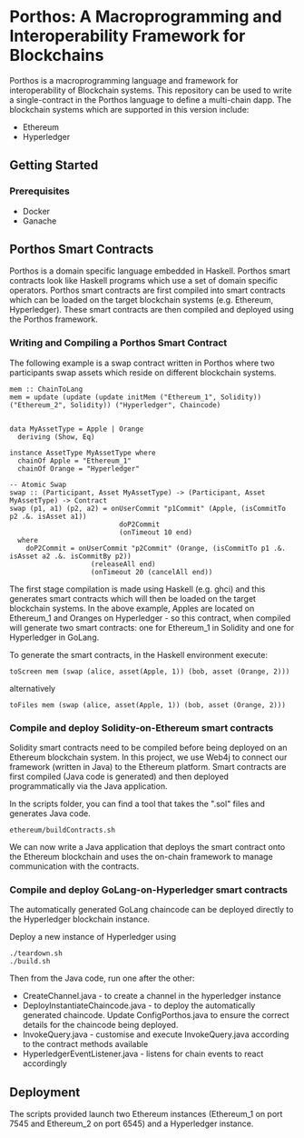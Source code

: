 # Porthos: A Macroprogramming and Interoperability Framework for Blockchains

Porthos is a macroprogramming language and framework for interoperability of Blockchain systems.  This repository can be used to write a single-contract in the Porthos language to define a multi-chain dapp.  The blockchain systems which are supported in this version include:

* Ethereum
* Hyperledger

## Getting Started

### Prerequisites

* Docker
* Ganache

## Porthos Smart Contracts

Porthos is a domain specific language embedded in Haskell.  Porthos smart contracts look like Haskell programs which use a set of domain specific operators.  Porthos smart contracts are first compiled into smart contracts which can be loaded on the target blockchain systems (e.g. Ethereum, Hyperledger).  These smart contracts are then compiled and deployed using the Porthos framework.

### Writing and Compiling a Porthos Smart Contract

The following example is a swap contract written in Porthos where two participants swap assets which reside on different blockchain systems.

```
mem :: ChainToLang
mem = update (update (update initMem ("Ethereum_1", Solidity)) ("Ethereum_2", Solidity)) ("Hyperledger", Chaincode)


data MyAssetType = Apple | Orange
  deriving (Show, Eq)

instance AssetType MyAssetType where
  chainOf Apple = "Ethereum_1"
  chainOf Orange = "Hyperledger"

-- Atomic Swap
swap :: (Participant, Asset MyAssetType) -> (Participant, Asset MyAssetType) -> Contract
swap (p1, a1) (p2, a2) = onUserCommit "p1Commit" (Apple, (isCommitTo p2 .&. isAsset a1))
                           doP2Commit 
                           (onTimeout 10 end)
  where
    doP2Commit = onUserCommit "p2Commit" (Orange, (isCommitTo p1 .&. isAsset a2 .&. isCommitBy p2))
                    (releaseAll end)
                    (onTimeout 20 (cancelAll end))
```


The first stage compilation is made using Haskell (e.g. ghci) and this generates smart contracts which will then be loaded on the target blockchain systems.  In the above example, Apples are located on Ethereum_1 and Oranges on Hyperledger - so this contract, when compiled will generate two smart contracts: one for Ethereum_1 in Solidity and one for Hyperledger in GoLang.

To generate the smart contracts, in the Haskell environment execute:

```
toScreen mem (swap (alice, asset(Apple, 1)) (bob, asset (Orange, 2)))
```

alternatively 

```
toFiles mem (swap (alice, asset(Apple, 1)) (bob, asset (Orange, 2)))
```

### Compile and deploy Solidity-on-Ethereum smart contracts

Solidity smart contracts need to be compiled before being deployed on an Ethereum blockchain system.  In this project, we use Web4j to connect our framework (written in Java) to the Ethereum platform.  Smart contracts are first compiled (Java code is generated) and then deployed programmatically via the Java application.  

In the scripts folder, you can find a tool that takes the ".sol" files and generates Java code.

```
ethereum/buildContracts.sh
```

We can now write a Java application that deploys the smart contract onto the Ethereum blockchain and uses the on-chain framework to manage communication with the contracts.

### Compile and deploy GoLang-on-Hyperledger smart contracts

The automatically generated GoLang chaincode can be deployed directly to the Hyperledger blockchain instance.  

Deploy a new instance of Hyperledger using 

```
./teardown.sh
./build.sh
```

Then from the Java code, run one after the other:

* CreateChannel.java - to create a channel in the hyperledger instance
* DeployInstantiateChaincode.java - to deploy the automatically generated chaincode.  Update ConfigPorthos.java to ensure the correct details for the chaincode being deployed.
* InvokeQuery.java - customise and execute InvokeQuery.java according to the contract methods available
* HyperledgerEventListener.java - listens for chain events to react accordingly

## Deployment

The scripts provided launch two Ethereum instances (Ethereum_1 on port 7545 and Ethereum_2 on port 6545) and a Hyperledger instance.

